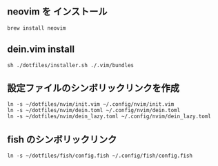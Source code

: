 ## neovim を インストール
```
brew install neovim
```

## dein.vim install
```
sh ./dotfiles/installer.sh ./.vim/bundles
```

## 設定ファイルのシンボリックリンクを作成
```
ln -s ~/dotfiles/nvim/init.vim ~/.config/nvim/init.vim
ln -s ~/dotfiles/nvim/dein.toml ~/.config/nvim/dein.toml
ln -s ~/dotfiles/nvim/dein_lazy.toml ~/.config/nvim/dein_lazy.toml
```

## fish のシンボリックリンク
```
ln -s ~/dotfiles/fish/config.fish ~/.config/fish/config.fish
```

